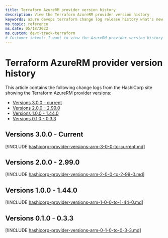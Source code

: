```yaml
---
title: Terraform AzureRM provider version history
description: View the Terraform AzureRM provider version history
keywords: azure devops terraform change log release history what's new
ms.topic: reference
ms.date: 05/18/2022
ms.custom: devx-track-terraform
# Customer intent: I want to view the AzureRM provider version history
---
```


# Terraform AzureRM provider version history

This article contains the following change logs from the HashiCorp site showing the Terraform AzureRM provider versions:

- [Versions 3.0.0 - current](https://github.com/hashicorp/terraform-provider-azurerm/blob/main/CHANGELOG.md)
- [Versions 2.0.0 - 2.99.0](https://github.com/hashicorp/terraform-provider-azurerm/blob/main/CHANGELOG-v2.md)
- [Versions 1.0.0 - 1.44.0](https://github.com/hashicorp/terraform-provider-azurerm/blob/main/CHANGELOG-v1.md)
- [Versions 0.1.0 - 0.3.3](https://github.com/hashicorp/terraform-provider-azurerm/blob/main/CHANGELOG-v0.md)

## Versions 3.0.0 - Current

[!INCLUDE [hashicorp-provider-versions-arm-3-0-0-to-current.md](includes/hashicorp-provider-versions-arm-3-0-0-to-current.md)]

## Versions 2.0.0 - 2.99.0

[!INCLUDE [hashicorp-provider-versions-arm-2-0-0-to-2-99-0.md](includes/hashicorp-provider-versions-arm-2-0-0-to-2-99-0.md)]

## Versions 1.0.0 - 1.44.0

[!INCLUDE [hashicorp-provider-versions-arm-1-0-0-to-1-44-0.md](includes/hashicorp-provider-versions-arm-1-0-0-to-1-44-0.md)]

## Versions 0.1.0 - 0.3.3
[!INCLUDE [hashicorp-provider-versions-arm-0-1-0-to-0-3-3.md](includes/hashicorp-provider-versions-arm-0-1-0-to-0-3-3.md)]
